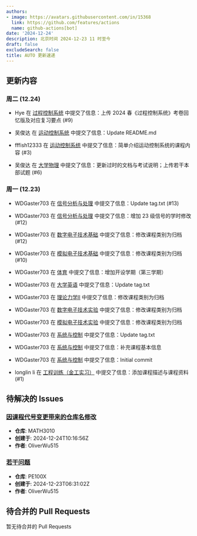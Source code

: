 ```yaml
---
authors:
- image: https://avatars.githubusercontent.com/in/15368
  link: https://github.com/features/actions
  name: github-actions[bot]
date: '2024-12-24'
description: 北京时间 2024-12-23 11 时至今
draft: false
excludeSearch: false
title: AUTO 更新速递
---
```


## 更新内容

### 周二 (12.24)

- Hye 在 [过程控制系统](https://github.com/HITSZ-OpenAuto/AUTO3007) 中提交了信息：上传 2024 春《过程控制系统》考卷回忆版及对应复习要点 (#9)

- 吴俊达 在 [运动控制系统](https://github.com/HITSZ-OpenAuto/AUTO3011) 中提交了信息：Update README.md

- fffish12333 在 [运动控制系统](https://github.com/HITSZ-OpenAuto/AUTO3011) 中提交了信息：简单介绍运动控制系统的课程内容 (#3)

- 吴俊达 在 [大学物理](https://github.com/HITSZ-OpenAuto/PHYS1001A) 中提交了信息：更新过时的文档与考试说明；上传若干本部试题 (#6)

### 周一 (12.23)

- WDGaster703 在 [信号分析与处理](https://github.com/HITSZ-OpenAuto/AUTO2005) 中提交了信息：Update tag.txt (#13)

- WDGaster703 在 [信号分析与处理](https://github.com/HITSZ-OpenAuto/AUTO2005) 中提交了信息：增加 23 级信号的学时修改 (#12)

- WDGaster703 在 [数字电子技术基础](https://github.com/HITSZ-OpenAuto/EE1009) 中提交了信息：修改课程类别为归档 (#12)

- WDGaster703 在 [模拟电子技术基础](https://github.com/HITSZ-OpenAuto/EE1007) 中提交了信息：修改课程类别为归档 (#10)

- WDGaster703 在 [体育](https://github.com/HITSZ-OpenAuto/PE100X) 中提交了信息：增加开设学期（第三学期）

- WDGaster703 在 [大学英语](https://github.com/HITSZ-OpenAuto/LANG1006) 中提交了信息：Update tag.txt

- WDGaster703 在 [理论力学Ⅱ](https://github.com/HITSZ-OpenAuto/EMEC1002) 中提交了信息：修改课程类别为归档

- WDGaster703 在 [数字电子技术实验](https://github.com/HITSZ-OpenAuto/EE1010) 中提交了信息：修改课程类别为归档

- WDGaster703 在 [模拟电子技术实验](https://github.com/HITSZ-OpenAuto/EE1008) 中提交了信息：修改课程类别为归档

- WDGaster703 在 [系统与控制](https://github.com/HITSZ-OpenAuto/EE2005) 中提交了信息：Update tag.txt

- WDGaster703 在 [系统与控制](https://github.com/HITSZ-OpenAuto/EE2005) 中提交了信息：补充课程基本信息

- WDGaster703 在 [系统与控制](https://github.com/HITSZ-OpenAuto/EE2005) 中提交了信息：Initial commit

- longlin li 在 [工程训练（金工实习）](https://github.com/HITSZ-OpenAuto/ENGG1002) 中提交了信息：添加课程描述与课程资料 (#1)

## 待解决的 Issues

### [因课程代号变更带来的仓库名修改](https://github.com/HITSZ-OpenAuto/MATH3010/issues/4)

- **仓库**: MATH3010
- **创建于**: 2024-12-24T10:16:56Z
- **作者**: OliverWu515

### [若干问题](https://github.com/HITSZ-OpenAuto/PE100X/issues/10)

- **仓库**: PE100X
- **创建于**: 2024-12-23T06:31:02Z
- **作者**: OliverWu515

## 待合并的 Pull Requests

暂无待合并的 Pull Requests

